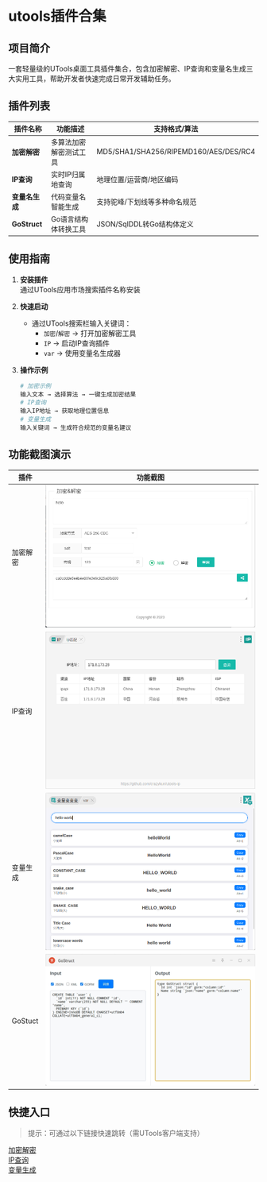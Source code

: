 # utools插件合集

## 项目简介

一套轻量级的UTools桌面工具插件集合，包含加密解密、IP查询和变量名生成三大实用工具，帮助开发者快速完成日常开发辅助任务。

## 插件列表

| 插件名称 | 功能描述 | 支持格式/算法 |
|---------|---------|-------------|
| **加密解密** | 多算法加密解密测试工具 | MD5/SHA1/SHA256/RIPEMD160/AES/DES/RC4 |
| **IP查询** | 实时IP归属地查询 | 地理位置/运营商/地区编码 |
| **变量名生成** | 代码变量名智能生成 | 支持驼峰/下划线等多种命名规范 |
| **GoStruct** | Go语言结构体转换工具 | JSON/SqlDDL转Go结构体定义 |

## 使用指南

1. **安装插件**  
   通过UTools应用市场搜索插件名称安装
2. **快速启动**  
   - 通过UTools搜索栏输入关键词：
     - `加密`/`解密` → 打开加密解密工具
     - `IP` → 启动IP查询插件
     - `var` → 使用变量名生成器
3. **操作示例**  

   ```bash
   # 加密示例
   输入文本 → 选择算法 → 一键生成加密结果
   # IP查询
   输入IP地址 → 获取地理位置信息
   # 变量生成
   输入关键词 → 生成符合规范的变量名建议
   ```


## 功能截图演示

| 插件 | 功能截图 |
|------|----------|
| 加密解密 | ![加密解密界面](https://raw.githubusercontent.com/crazykun/utools-plugin/main/img/encrpt.png) |
| IP查询 | ![IP查询界面](https://raw.githubusercontent.com/crazykun/utools-plugin/main/img/ip.png) |
| 变量生成 | ![变量生成界面](https://raw.githubusercontent.com/crazykun/utools-plugin/main/img/var.png) |
| GoStuct | ![GoStuct](https://raw.githubusercontent.com/crazykun/utools-plugin/main/img/gostruct.jpg) |

## 快捷入口

> 提示：可通过以下链接快速跳转（需UTools客户端支持）

[加密解密](utools://加密解密)  
[IP查询](utools://ip)  
[变量生成](utools://var)
